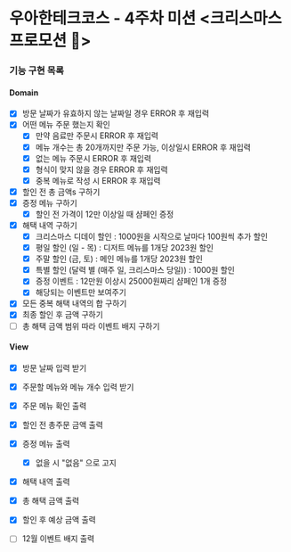 # 우아한테크코스 - 4주차 미션 <크리스마스 프로모션 🎄>

### 기능 구현 목록

#### Domain

- [x] 방문 날짜가 유효하지 않는 날짜일 경우 ERROR 후 재입력
- [x] 어떤 메뉴 주문 했는지 확인
  - [x] 만약 음료만 주문시 ERROR 후 재입력
  - [x] 메뉴 개수는 총 20개까지만 주문 가능, 이상일시 ERROR 후 재입력
  - [x] 없는 메뉴 주문시 ERROR 후 재입력
  - [x] 형식이 맞지 않을 경우 ERROR 후 재입력
  - [x] 중복 메뉴로 작성 시 ERROR 후 재입력
- [x] 할인 전 총 금액s 구하기
- [x] 증정 메뉴 구하기
  - [x] 할인 전 가격이 12만 이상일 때 샴페인 증정
- [x] 해택 내역 구하기
  - [x] 크리스마스 디데이 할인 : 1000원을 시작으로 날마다 100원씩 추가 할인
  - [x] 평일 할인 (일 - 목) : 디저트 메뉴를 1개당 2023원 할인
  - [x] 주말 할인 (금, 토) : 메인 메뉴를 1개당 2023원 할인
  - [x] 특별 할인 (달력 별 (매주 일, 크리스마스 당일)) : 1000원 할인
  - [x] 증정 이벤트 : 12만원 이상시 25000원짜리 샴페인 1개 증정
  - [x] 해당되는 이벤트만 보여주기
- [x] 모든 중복 해택 내역의 합 구하기
- [x] 최종 할인 후 금액 구하기
- [ ] 총 해택 금액 범위 따라 이벤트 배지 구하기

#### View

- [x] 방문 날짜 입력 받기
- [x] 주문할 메뉴와 메뉴 개수 입력 받기

- [x] 주문 메뉴 확인 출력
- [x] 할인 전 총주문 금액 출력
- [x] 증정 메뉴 출력
  - [x] 없을 시 "없음" 으로 고지
- [x] 해택 내역 출력
- [x] 총 해택 금액 출력
- [x] 할인 후 예상 금액 출력
- [ ] 12월 이벤트 배지 출력
